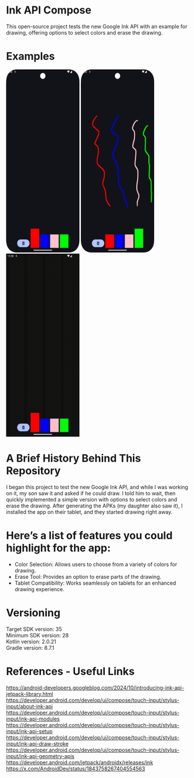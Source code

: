 # Ink API Compose

This open-source project tests the new Google Ink API with an example for drawing, offering options
to select colors and erase the drawing.

# Examples

<p align="left">
  <a title="simulator_image"><img src="examples/Screenshot_20241013_010019.png" height="500" width="200"></a>
  <a title="simulator_image"><img src="examples/Screenshot_20241013_010101.png" height="500" width="200"></a>
  <a title="simulator_image"><img src="examples/example_gif.gif" height="500" width="200"></a>
</p>

# A Brief History Behind This Repository

I began this project to test the new Google Ink API, and while I was working on it, my son saw it
and asked if he could draw. I told him to wait, then quickly implemented a simple version with
options to select colors and erase the drawing. After generating the APKs (my daughter also saw it),
I installed the app on their tablet, and they started drawing right away.

# Here’s a list of features you could highlight for the app:

- Color Selection: Allows users to choose from a variety of colors for drawing.
- Erase Tool: Provides an option to erase parts of the drawing.
- Tablet Compatibility: Works seamlessly on tablets for an enhanced drawing experience.

# Versioning

Target SDK version: 35 <br />
Minimum SDK version: 28 <br />
Kotlin version: 2.0.21 <br />
Gradle version: 8.7.1 <br />

# References - Useful Links

https://android-developers.googleblog.com/2024/10/introducing-ink-api-jetpack-library.html <br />
https://developer.android.com/develop/ui/compose/touch-input/stylus-input/about-ink-api <br />
https://developer.android.com/develop/ui/compose/touch-input/stylus-input/ink-api-modules <br />
https://developer.android.com/develop/ui/compose/touch-input/stylus-input/ink-api-setup <br />
https://developer.android.com/develop/ui/compose/touch-input/stylus-input/ink-api-draw-stroke <br />
https://developer.android.com/develop/ui/compose/touch-input/stylus-input/ink-api-geometry-apis <br />
https://developer.android.com/jetpack/androidx/releases/ink <br />
https://x.com/AndroidDev/status/1843758267404554563 <br />